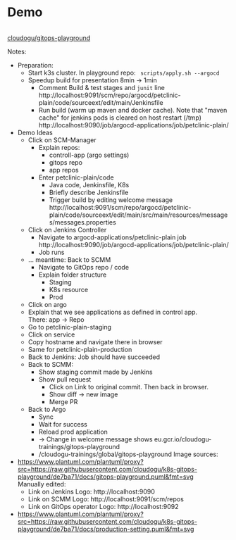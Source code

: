 # Demo
<!-- .slide: id="demo" -->

<img data-src="images/gitops-playground.svg" width="60%" />

<i class='fab fa-github'></i> [cloudogu/gitops-playground](https://github.com/cloudogu/gitops-playground)

Notes:
* Preparation:
  * Start k3s cluster. In playground repo: ` scripts/apply.sh --argocd`
  * Speedup build for presentation 8min -> 1min
    * Comment Build & test stages and `junit` line  
      http://localhost:9091/scm/repo/argocd/petclinic-plain/code/sourceext/edit/main/Jenkinsfile
    * Run build (warm up maven and docker cache). Note that "maven cache" for jenkins pods is cleared on host restart (/tmp)  
      http://localhost:9090/job/argocd-applications/job/petclinic-plain/
* Demo Ideas
  * Click on SCM-Manager
    * Explain repos:
      * controll-app (argo settings)
      * gitops repo
      * app repos
    * Enter petclinic-plain/code
      * Java code, Jenkinsfile, K8s
      * Briefly describe Jenkinsfile
      * Trigger build by editing welcome message
        http://localhost:9091/scm/repo/argocd/petclinic-plain/code/sourceext/edit/main/src/main/resources/messages/messages.properties
  * Click on Jenkins Controller
    * Navigate to argocd-applications/petclinic-plain job  
      http://localhost:9090/job/argocd-applications/job/petclinic-plain/
    * Job runs
  * ... meantime: Back to SCMM
    * Navigate to GitOps repo / code
    * Explain folder structure
      * Staging
      * K8s resource
      * Prod
  * Click on argo
  * Explain that we see applications as defined in control app.  
    There: app -> Repo
  * Go to petclinic-plain-staging
  * Click on service
  * Copy hostname and navigate there in browser
  * Same for petclinic-plain-production
  * Back to Jenkins: Job should have succeeded
  * Back to SCMM:
    * Show staging commit made by Jenkins
    * Show pull request
      * Click on Link to original commit. Then back in browser.
      * Show diff -> new image
      * Merge PR
  * Back to Argo
    * Sync
    * Wait for success
    * Reload prod application
    * -> Change in welcome message shows
      eu.gcr.io/cloudogu-trainings/gitops-playground
    * /cloudogu-trainings/global/gitops-playground
Image sources:
* https://www.plantuml.com/plantuml/proxy?src=https://raw.githubusercontent.com/cloudogu/k8s-gitops-playground/de7ba71/docs/gitops-playground.puml&fmt=svg  
  Manually edited:
  * Link on Jenkins Logo: http://localhost:9090
  * Link on SCMM Logo: http://localhost:9091/scm/repos
  * Link on GitOps operator Logo: http://localhost:9092
* https://www.plantuml.com/plantuml/proxy?src=https://raw.githubusercontent.com/cloudogu/k8s-gitops-playground/de7ba71/docs/production-setting.puml&fmt=svg
  
